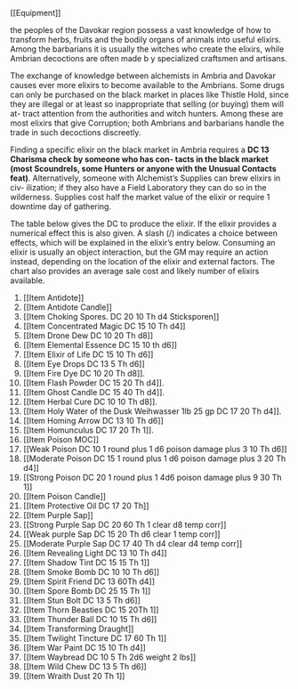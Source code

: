 [[Equipment]]

the peoples of the Davokar region possess a vast knowledge of how to transform herbs, fruits and the bodily organs of animals into useful elixirs. Among the barbarians it is usually the witches who create the elixirs, while Ambrian decoctions are often made b y specialized craftsmen and artisans.

The exchange of knowledge between alchemists in Ambria and Davokar causes ever more elixirs to become available to the Ambrians. Some drugs can only be purchased on the black market in places like Thistle Hold, since they are illegal or at least so inappropriate that selling (or buying) them will at- tract attention from the authorities and witch hunters. Among these are most elixirs that give Corruption; both Ambrians and barbarians handle the trade in such decoctions discreetly.

Finding a specific elixir on the black market in Ambria requires a **DC 13 Charisma check by someone who has con- tacts in the black market (most Scoundrels, some Hunters or anyone with the Unusual Contacts feat)**. Alternatively, someone with Alchemist’s Supplies can brew elixirs in civ- ilization; if they also have a Field Laboratory they can do so in the wilderness. Supplies cost half the market value of the elixir or require 1 downtime day of gathering.

The table below gives the DC to produce the elixir. If the elixir provides a numerical effect this is also given. A slash (/) indicates a choice between effects, which will be explained in the elixir’s entry below. Consuming an elixir is usually an object interaction, but the GM may require an action instead, depending on the location of the elixir and external factors. The chart also provides an average sale cost and likely number of elixirs available.

1. [[Item Antidote]]
2. [[Item Antidote Candle]] 
3. [[Item Choking Spores. DC 20 10 Th d4 Sticksporen]]
4. [[Item Concentrated Magic DC 15 10 Th d4]] 
5. [[Item Drone Dew DC 10  20 Th d8]]
6. [[Item Elemental Essence DC 15 10 th d6]]
7. [[Item Elixir of Life DC 15 10 Th d6]]
8. [[Item Eye Drops DC 13 5 Th d6]]
9. [[Item Fire Dye DC 10 20 Th d8]]. 
10. [[Item Flash Powder DC 15 20 Th d4]]. 
11. [[Item Ghost Candle DC 15 40 Th d4]]. 
12. [[Item Herbal Cure DC 10 10 Th d8]]. 
13. [[Item Holy Water of the Dusk Weihwasser 1lb 25 gp DC 17 20 Th d4]]. 
14. [[Item Homing Arrow DC 13 10 Th d6]] 
15. [[Item Homunculus DC 17 20 Th 1]]. 
16. [[Item Poison MOC]]
17. [[Weak Poison DC 10 1 round plus 1 d6 poison damage plus 3 10 Th d6]]
18. [[Moderate Poison DC 15 1 round plus 1 d6 poison damage plus 3 20 Th d4]]
19. [[Strong Poison DC 20  1 round plus 1 4d6 poison damage plus 9 30 Th 1]]
20. [[Item Poison Candle]]
21. [[Item Protective Oil DC 17 20 Th]]
23. [[Item Purple Sap]]
22. [[Strong Purple Sap DC 20 60 Th 1 clear d8 temp corr]] 
24. [[Weak purple Sap DC 15 20 Th d6 clear 1 temp corr]]
25. [[Moderate Purple Sap DC 17 40 Th d4 clear d4 temp corr]]
26. [[Item Revealing Light DC 13 10 Th d4]]
27. [[Item Shadow Tint DC 15 15 Th 1]]
28. [[Item Smoke Bomb DC 10 10 Th d6]]
29. [[Item Spirit Friend DC 13 60Th d4]]
30. [[Item Spore Bomb DC 25 15 Th 1]]
31. [[Item Stun Bolt DC 13 5 Th d6]]
32. [[Item Thorn Beasties DC 15 20Th 1]]
33. [[Item Thunder Ball DC 10 15 Th d6]]
34. [[Item Transforming Draught]]
35. [[Item Twilight Tincture DC 17 60 Th 1]]
36. [[Item War Paint DC 15 10 Th d4]]
37. [[Item Waybread DC 10 5 Th 2d6 weight 2 lbs]]
38. [[Item Wild Chew DC 13 5 Th d6]]
39. [[Item Wraith Dust 20 Th 1]]


